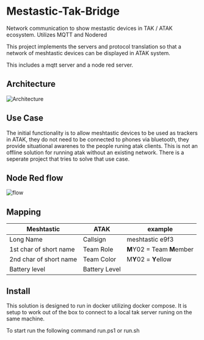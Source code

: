 # Mestastic-Tak-Bridge
Network communication to show mestastic devices in TAK / ATAK ecosystem.  Utilizes MQTT and Nodered

This project implements the servers and protocol translation so that a network of meshtastic devices can be displayed in ATAK system.

This includes a mqtt server and a node red server. 

## Architecture
![Architecture](https://github.com/erichexter/Mestastic-Tak-Bridge/assets/114692/e43593aa-e5d1-42a0-876b-0385e3537b6c)

## Use Case
The initial functionality is to allow meshtastic devices to be used as trackers in ATAK, they do not need to be connected to phones via bluetooth, they provide situational awarenes to the people runing atak clients.  This is not an offline solution for running atak without an existing network. There is a seperate project that tries to solve that use case.


## Node Red flow

![flow](https://github.com/erichexter/Mestastic-Tak-Bridge/assets/114692/c8283f86-ee1b-43cc-b475-cd4f45ab362a)


## Mapping

| Meshtastic | ATAK | example |
| ---------  | ---- | ------- |
| Long Name | Callsign | meshtastic e9f3 |
| 1st char of short name | Team Role | **M**Y02 = Team **M**ember |
| 2nd char of short name | Team Color | M**Y**02 = **Y**ellow |
| Battery level | Battery Level | |

## Install

This solution is designed to run in docker utilizing docker compose.  It is setup to work out of the box to connect to a local tak server runing on the same machine.

To start run the following command run.ps1 or run.sh 

